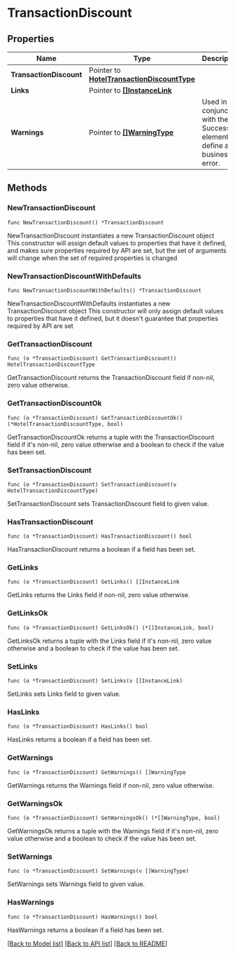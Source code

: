 # TransactionDiscount

## Properties

Name | Type | Description | Notes
------------ | ------------- | ------------- | -------------
**TransactionDiscount** | Pointer to [**HotelTransactionDiscountType**](HotelTransactionDiscountType.md) |  | [optional] 
**Links** | Pointer to [**[]InstanceLink**](InstanceLink.md) |  | [optional] 
**Warnings** | Pointer to [**[]WarningType**](WarningType.md) | Used in conjunction with the Success element to define a business error. | [optional] 

## Methods

### NewTransactionDiscount

`func NewTransactionDiscount() *TransactionDiscount`

NewTransactionDiscount instantiates a new TransactionDiscount object
This constructor will assign default values to properties that have it defined,
and makes sure properties required by API are set, but the set of arguments
will change when the set of required properties is changed

### NewTransactionDiscountWithDefaults

`func NewTransactionDiscountWithDefaults() *TransactionDiscount`

NewTransactionDiscountWithDefaults instantiates a new TransactionDiscount object
This constructor will only assign default values to properties that have it defined,
but it doesn't guarantee that properties required by API are set

### GetTransactionDiscount

`func (o *TransactionDiscount) GetTransactionDiscount() HotelTransactionDiscountType`

GetTransactionDiscount returns the TransactionDiscount field if non-nil, zero value otherwise.

### GetTransactionDiscountOk

`func (o *TransactionDiscount) GetTransactionDiscountOk() (*HotelTransactionDiscountType, bool)`

GetTransactionDiscountOk returns a tuple with the TransactionDiscount field if it's non-nil, zero value otherwise
and a boolean to check if the value has been set.

### SetTransactionDiscount

`func (o *TransactionDiscount) SetTransactionDiscount(v HotelTransactionDiscountType)`

SetTransactionDiscount sets TransactionDiscount field to given value.

### HasTransactionDiscount

`func (o *TransactionDiscount) HasTransactionDiscount() bool`

HasTransactionDiscount returns a boolean if a field has been set.

### GetLinks

`func (o *TransactionDiscount) GetLinks() []InstanceLink`

GetLinks returns the Links field if non-nil, zero value otherwise.

### GetLinksOk

`func (o *TransactionDiscount) GetLinksOk() (*[]InstanceLink, bool)`

GetLinksOk returns a tuple with the Links field if it's non-nil, zero value otherwise
and a boolean to check if the value has been set.

### SetLinks

`func (o *TransactionDiscount) SetLinks(v []InstanceLink)`

SetLinks sets Links field to given value.

### HasLinks

`func (o *TransactionDiscount) HasLinks() bool`

HasLinks returns a boolean if a field has been set.

### GetWarnings

`func (o *TransactionDiscount) GetWarnings() []WarningType`

GetWarnings returns the Warnings field if non-nil, zero value otherwise.

### GetWarningsOk

`func (o *TransactionDiscount) GetWarningsOk() (*[]WarningType, bool)`

GetWarningsOk returns a tuple with the Warnings field if it's non-nil, zero value otherwise
and a boolean to check if the value has been set.

### SetWarnings

`func (o *TransactionDiscount) SetWarnings(v []WarningType)`

SetWarnings sets Warnings field to given value.

### HasWarnings

`func (o *TransactionDiscount) HasWarnings() bool`

HasWarnings returns a boolean if a field has been set.


[[Back to Model list]](../README.md#documentation-for-models) [[Back to API list]](../README.md#documentation-for-api-endpoints) [[Back to README]](../README.md)


